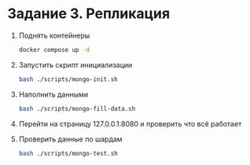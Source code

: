 # Задание 3. Репликация

1. Поднять контейнеры
    ```bash
    docker compose up -d
    ```

2. Запустить скрипт инициализации
    ```bash
    bash ./scripts/mongo-init.sh 
    ```

3. Наполнить данными
    ```bash
    bash ./scripts/mongo-fill-data.sh
    ```

4. Перейти на страницу 127.0.0.1:8080 и проверить что всё работает

5. Проверить данные по шардам
    ```bash
    bash ./scripts/mongo-test.sh
    ```
